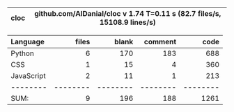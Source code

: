 cloc|github.com/AlDanial/cloc v 1.74  T=0.11 s (82.7 files/s, 15108.9 lines/s)
--- | ---

Language|files|blank|comment|code
:-------|-------:|-------:|-------:|-------:
Python|6|170|183|688
CSS|1|15|4|360
JavaScript|2|11|1|213
--------|--------|--------|--------|--------
SUM:|9|196|188|1261
